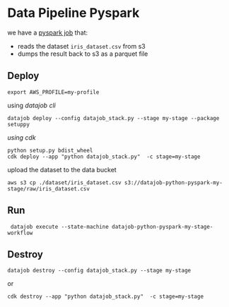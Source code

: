 # Data Pipeline Pyspark

we have a [pyspark job](./glue_job/glue_pyspark_example.py) that:

- reads the dataset `iris_dataset.csv` from s3
- dumps the result back to s3 as a parquet file


## Deploy

```shell
export AWS_PROFILE=my-profile
```
using _datajob cli_
```shell
datajob deploy --config datajob_stack.py --stage my-stage --package setuppy
```
_using cdk_

```shell
python setup.py bdist_wheel
cdk deploy --app "python datajob_stack.py"  -c stage=my-stage
```
upload the dataset to the data bucket

```shell
aws s3 cp ./dataset/iris_dataset.csv s3://datajob-python-pyspark-my-stage/raw/iris_dataset.csv
```

## Run

```shell
 datajob execute --state-machine datajob-python-pyspark-my-stage-workflow
```

## Destroy

```shell
datajob destroy --config datajob_stack.py --stage my-stage
```
or

```shell
cdk destroy --app "python datajob_stack.py"  -c stage=my-stage
```

